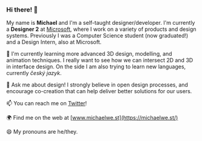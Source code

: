 ### Hi there! 👋

My name is **Michael** and I'm a self-taught designer/developer. I'm currently a **Designer 2** at [Microsoft](https://github.com/microsoft), where I work on a variety of products and design systems. Previously I was a Computer Science student (now graduated!) and a Design Intern, also at Microsoft.

🌱 I'm currently learning more advanced 3D design, modelling, and animation techniques. I really want to see how we can intersect 2D and 3D in interface design. On the side I am also trying to learn new languages, currently *český jazyk*.

💬 Ask me about design! I strongly believe in open design processes, and encourage co-creation that can help deliver better solutions for our users.

📫 You can reach me on [Twitter](https://twitter.com/itsmichaelwest)!

🌍 Find me on the web at [www.michaelwe.st](https://michaelwe.st/)

😄 My pronouns are he/they.

<!--
**itsmichaelwest/itsmichaelwest** is a ✨ _special_ ✨ repository because its `README.md` (this file) appears on your GitHub profile.

Here are some ideas to get you started:

- 🔭 I’m currently working on ...
- 🌱 I’m currently learning ...
- 👯 I’m looking to collaborate on ...
- 🤔 I’m looking for help with ...
- 💬 Ask me about ...
- 📫 How to reach me: ...
- 😄 Pronouns: ...
- ⚡ Fun fact: ...
--
